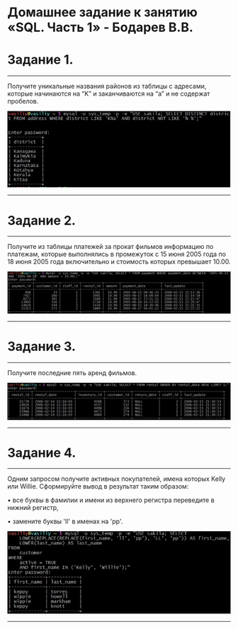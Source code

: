 # Домашнее задание к занятию «SQL. Часть 1» - Бодарев В.В.

# Задание 1.

---

Получите уникальные названия районов из таблицы с адресами, которые начинаются на “K” и заканчиваются на “a” и не содержат пробелов.

![image alt](https://github.com/vasionxxx/devhw2/blob/main/CICD/5_1.jpg)

---

# Задание 2.

---

Получите из таблицы платежей за прокат фильмов информацию по платежам, которые выполнялись в промежуток с 15 июня 2005 года по 18 июня 2005 года включительно и стоимость которых превышает 10.00.

![image alt](https://github.com/vasionxxx/devhw2/blob/main/CICD/5_2.jpg)

---

# Задание 3.

---

Получите последние пять аренд фильмов.

![image alt](https://github.com/vasionxxx/devhw2/blob/main/CICD/5_3.jpg)

---

# Задание 4.

---

Одним запросом получите активных покупателей, имена которых Kelly или Willie.
Сформируйте вывод в результат таким образом:

•	все буквы в фамилии и имени из верхнего регистра переведите в нижний регистр,

•	замените буквы 'll' в именах на 'pp'.


![image alt](https://github.com/vasionxxx/devhw2/blob/main/CICD/5_4.jpg)

---



